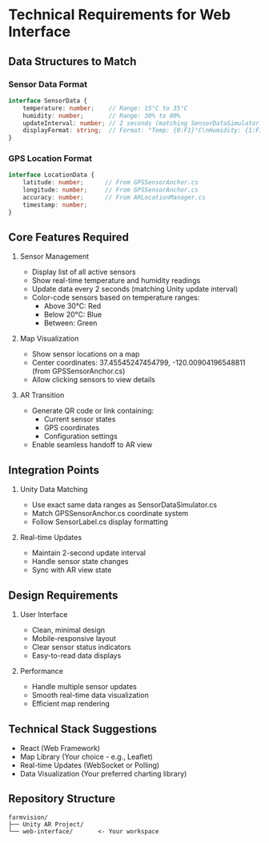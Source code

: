 # Technical Requirements for Web Interface

## Data Structures to Match

### Sensor Data Format
```typescript
interface SensorData {
    temperature: number;    // Range: 15°C to 35°C
    humidity: number;       // Range: 30% to 80%
    updateInterval: number; // 2 seconds (matching SensorDataSimulator.cs)
    displayFormat: string;  // Format: "Temp: {0:F1}°C\nHumidity: {1:F1}%"
}
```

### GPS Location Format
```typescript
interface LocationData {
    latitude: number;      // From GPSSensorAnchor.cs
    longitude: number;     // From GPSSensorAnchor.cs
    accuracy: number;      // From ARLocationManager.cs
    timestamp: number;
}
```

## Core Features Required

1. Sensor Management
   - Display list of all active sensors
   - Show real-time temperature and humidity readings
   - Update data every 2 seconds (matching Unity update interval)
   - Color-code sensors based on temperature ranges:
     * Above 30°C: Red
     * Below 20°C: Blue
     * Between: Green

2. Map Visualization
   - Show sensor locations on a map
   - Center coordinates: 37.45545247454799, -120.00904196548811 (from GPSSensorAnchor.cs)
   - Allow clicking sensors to view details

3. AR Transition
   - Generate QR code or link containing:
     * Current sensor states
     * GPS coordinates
     * Configuration settings
   - Enable seamless handoff to AR view

## Integration Points

1. Unity Data Matching
   - Use exact same data ranges as SensorDataSimulator.cs
   - Match GPSSensorAnchor.cs coordinate system
   - Follow SensorLabel.cs display formatting

2. Real-time Updates
   - Maintain 2-second update interval
   - Handle sensor state changes
   - Sync with AR view state

## Design Requirements

1. User Interface
   - Clean, minimal design
   - Mobile-responsive layout
   - Clear sensor status indicators
   - Easy-to-read data displays

2. Performance
   - Handle multiple sensor updates
   - Smooth real-time data visualization
   - Efficient map rendering

## Technical Stack Suggestions

- React (Web Framework)
- Map Library (Your choice - e.g., Leaflet)
- Real-time Updates (WebSocket or Polling)
- Data Visualization (Your preferred charting library)

## Repository Structure
```
farmvision/
├── Unity AR Project/
└── web-interface/       <- Your workspace
```

